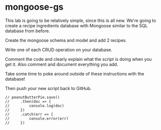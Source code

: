 # mongoose-gs
 
This lab is going to be relatively simple, since this is all new. We're going to create a recipe ingredients database with Mongoose similar to the SQL database from before.

Create the mongoose schema and model and add 2 recipes.

Write one of each CRUD operation on your database.

Comment the code and clearly explain what the script is doing when you get it. Also comment and document everything you add.

Take some time to poke around outside of these instructions with the database!

Then push your new script back to GitHub.


    // peanutButterPie.save()
    //     .then(doc => {
    //         console.log(doc)
    //     })
    //     .catch(err => {
    //         console.error(err)
    //     })

